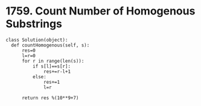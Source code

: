 
# 1759. Count Number of Homogenous Substrings

    class Solution(object):
      def countHomogenous(self, s):
          res=0
          l=r=0
          for r in range(len(s)):
              if s[l]==s[r]:
                  res+=r-l+1
              else:
                  res+=1
                  l=r
  
          return res %(10**9+7)



        

